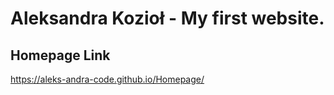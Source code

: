 # Aleksandra Kozioł - My first website.
## Homepage Link 
https://aleks-andra-code.github.io/Homepage/